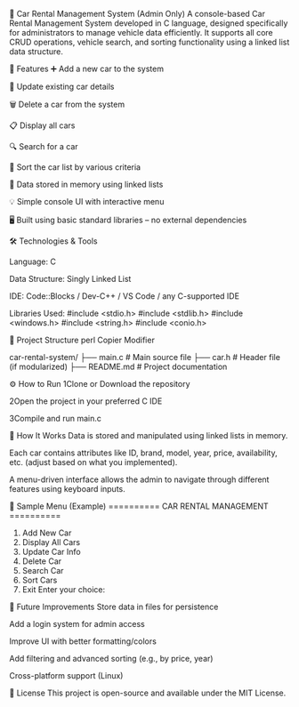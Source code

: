 🚗 Car Rental Management System (Admin Only)
A console-based Car Rental Management System developed in C language, designed specifically for administrators to manage vehicle data efficiently.
It supports all core CRUD operations, vehicle search, and sorting functionality using a linked list data structure.

📌 Features
➕ Add a new car to the system

📝 Update existing car details

🗑️ Delete a car from the system

📋 Display all cars

🔍 Search for a car

🧮 Sort the car list by various criteria

📂 Data stored in memory using linked lists

💡 Simple console UI with interactive menu

🖥️ Built using basic standard libraries – no external dependencies

🛠️ Technologies & Tools

Language: C

Data Structure: Singly Linked List

IDE: Code::Blocks / Dev-C++ / VS Code / any C-supported IDE

Libraries Used:
#include <stdio.h>
#include <stdlib.h>
#include <windows.h>
#include <string.h>
#include <conio.h>

📁 Project Structure
perl
Copier
Modifier

car-rental-system/
├── main.c         # Main source file
├── car.h          # Header file (if modularized)
├── README.md      # Project documentation


⚙️ How to Run
1Clone or Download the repository

2Open the project in your preferred C IDE

3Compile and run main.c

🧠 How It Works
Data is stored and manipulated using linked lists in memory.

Each car contains attributes like ID, brand, model, year, price, availability, etc. (adjust based on what you implemented).

A menu-driven interface allows the admin to navigate through different features using keyboard inputs.

📸 Sample Menu (Example)
========== CAR RENTAL MANAGEMENT ==========
1. Add New Car
2. Display All Cars
3. Update Car Info
4. Delete Car
5. Search Car
6. Sort Cars
7. Exit
Enter your choice:

🚀 Future Improvements 
Store data in files for persistence

Add a login system for admin access

Improve UI with better formatting/colors

Add filtering and advanced sorting (e.g., by price, year)

Cross-platform support (Linux)

📄 License
This project is open-source and available under the MIT License.

